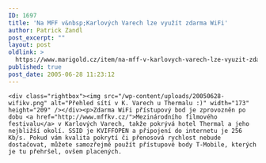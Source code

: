 ```yaml
---
ID: 1697
title: 'Na MFF v&nbsp;Karlových Varech lze využít zdarma WiFi'
author: Patrick Zandl
post_excerpt: ""
layout: post
oldlink: >
  https://www.marigold.cz/item/na-mff-v-karlovych-varech-lze-vyuzit-zdarma-wifi
published: true
post_date: 2005-06-28 11:23:12
---
```

	<div class="rightbox"><img src="/wp-content/uploads/20050628-wifikv.png" alt="Přehled sítí v K. Varech u Thermalu :)" width="173" height="209" /></div><p>Zdarma WiFi přístupový bod je zprovozněn po dobu <a href="http://www.mffkv.cz/">Mezinárodního filmového festivalu</a> v Karlových Varech, takže pokrývá hotel Thermal a jeho nejbližší okolí. SSID je KVIFFOPEN a připojení do internetu je 256 Kb/s. Pokud vám kvalita pokrytí či přenosová rychlost nebude dostačovat, můžete samozřejmě použít přístupové body T-Mobile, kterých je tu přehršel, ovšem placených.
</p>
